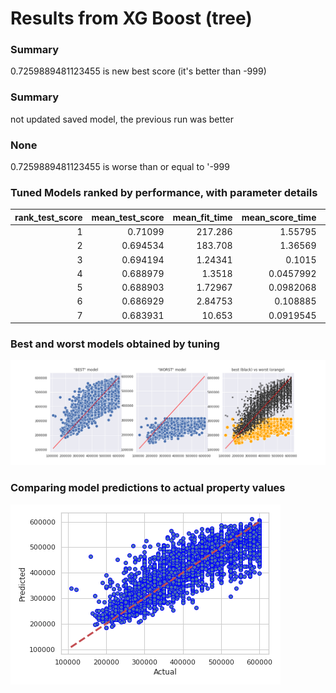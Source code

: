 # Results from XG Boost (tree)
### Summary
0.7259889481123455 is new best score (it's better than -999)
### Summary
not updated saved model, the previous run was better
### None
0.7259889481123455 is worse than or equal to '-999
### Tuned Models ranked by performance, with parameter details
|   rank_test_score |   mean_test_score |   mean_fit_time |   mean_score_time |   param_model__verbosity | param_model__tree_method   |   param_model__subsample | param_model__objective   |   param_model__n_jobs |   param_model__n_estimators |   param_model__max_depth |   param_model__learning_rate |   param_model__lambda |   param_model__colsample_bytree | param_model__booster   | params2                                                   |
|------------------:|------------------:|----------------:|------------------:|-------------------------:|:---------------------------|-------------------------:|:-------------------------|----------------------:|----------------------------:|-------------------------:|-----------------------------:|----------------------:|--------------------------------:|:-----------------------|:----------------------------------------------------------|
|                 1 |          0.71099  |       217.286   |         1.55795   |                        1 | auto                       |                     0.9  | reg:squarederror         |                     3 |                         500 |                       10 |                          0.1 |                    10 |                            0.75 | dart                   | 1/auto/0.9/reg:squarederror/3/500/10/0.1/10/0.75/dart     |
|                 2 |          0.694534 |       183.708   |         1.36569   |                        1 | auto                       |                     0.5  | reg:squarederror         |                     3 |                         500 |                        8 |                              |                  1000 |                            1    | dart                   | 1/auto/0.5/reg:squarederror/3/500/8/None/1000/1/dart      |
|                 3 |          0.694194 |         1.24341 |         0.1015    |                        1 | hist                       |                     1    | reg:squarederror         |                     3 |                         500 |                        6 |                          0.3 |                    10 |                            0.5  | gbtree                 | 1/hist/1/reg:squarederror/3/500/6/0.3/10/0.5/gbtree       |
|                 4 |          0.688979 |         1.3518  |         0.0457992 |                        1 | hist                       |                     0.75 | reg:squarederror         |                     3 |                         100 |                       10 |                              |                     1 |                            0.75 | gbtree                 | 1/hist/0.75/reg:squarederror/3/100/10/None/1/0.75/gbtree  |
|                 5 |          0.688903 |         1.72967 |         0.0982068 |                        1 | hist                       |                     0.75 | reg:squarederror         |                     3 |                         500 |                        6 |                          0.3 |                    10 |                            0.5  | gbtree                 | 1/hist/0.75/reg:squarederror/3/500/6/0.3/10/0.5/gbtree    |
|                 6 |          0.686929 |         2.84753 |         0.108885  |                        1 | hist                       |                     0.9  | reg:squarederror         |                     3 |                         200 |                       10 |                              |                       |                            0.9  | gbtree                 | 1/hist/0.9/reg:squarederror/3/200/10/None/None/0.9/gbtree |
|                 7 |          0.683931 |        10.653   |         0.0919545 |                        1 | auto                       |                     1    | reg:squarederror         |                     3 |                         200 |                       10 |                              |                  1000 |                            0.75 | gbtree                 | 1/auto/1/reg:squarederror/3/200/10/None/1000/0.75/gbtree  |
### Best and worst models obtained by tuning
![detail](./artifacts/xg_boost_(tree)_(v06)_best_and_worst.png)
### Comparing model predictions to actual property values
![detail](./artifacts/xg_boost_(tree)_(v06)_best_model_correlation.png)

